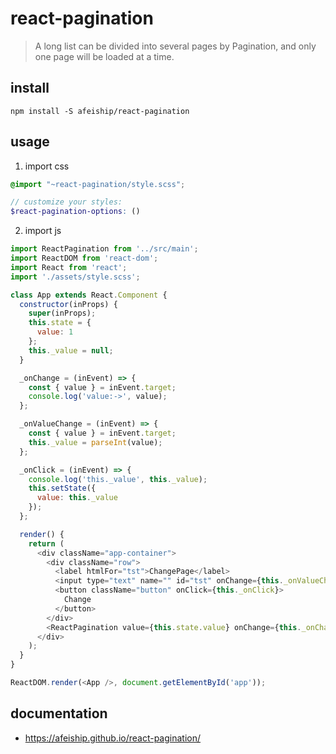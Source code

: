 # react-pagination
> A long list can be divided into several pages by Pagination, and only one page will be loaded at a time.

## install
```shell
npm install -S afeiship/react-pagination
```

## usage
1. import css
  ```scss
  @import "~react-pagination/style.scss";

  // customize your styles:
  $react-pagination-options: ()
  ```
2. import js
  ```js
  import ReactPagination from '../src/main';
  import ReactDOM from 'react-dom';
  import React from 'react';
  import './assets/style.scss';

  class App extends React.Component {
    constructor(inProps) {
      super(inProps);
      this.state = {
        value: 1
      };
      this._value = null;
    }

    _onChange = (inEvent) => {
      const { value } = inEvent.target;
      console.log('value:->', value);
    };

    _onValueChange = (inEvent) => {
      const { value } = inEvent.target;
      this._value = parseInt(value);
    };

    _onClick = (inEvent) => {
      console.log('this._value', this._value);
      this.setState({
        value: this._value
      });
    };

    render() {
      return (
        <div className="app-container">
          <div className="row">
            <label htmlFor="tst">ChangePage</label>
            <input type="text" name="" id="tst" onChange={this._onValueChange} />
            <button className="button" onClick={this._onClick}>
              Change
            </button>
          </div>
          <ReactPagination value={this.state.value} onChange={this._onChange} />
        </div>
      );
    }
  }

  ReactDOM.render(<App />, document.getElementById('app'));

  ```

## documentation
- https://afeiship.github.io/react-pagination/
